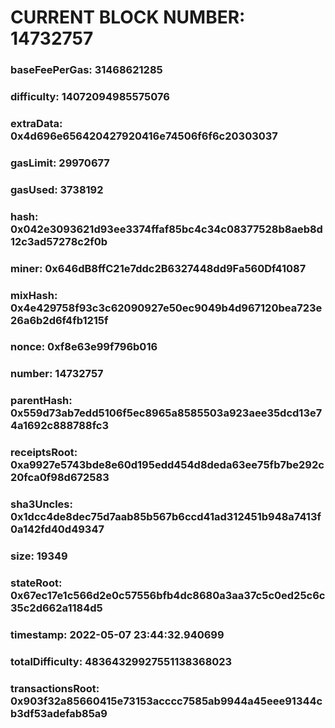 # CURRENT BLOCK NUMBER: 14732757

### baseFeePerGas: 31468621285
### difficulty: 14072094985575076
### extraData: 0x4d696e656420427920416e74506f6f6c20303037
### gasLimit: 29970677
### gasUsed: 3738192
### hash: 0x042e3093621d93ee3374ffaf85bc4c34c08377528b8aeb8d12c3ad57278c2f0b
### miner: 0x646dB8ffC21e7ddc2B6327448dd9Fa560Df41087
### mixHash: 0x4e429758f93c3c62090927e50ec9049b4d967120bea723e26a6b2d6f4fb1215f
### nonce: 0xf8e63e99f796b016
### number: 14732757
### parentHash: 0x559d73ab7edd5106f5ec8965a8585503a923aee35dcd13e74a1692c888788fc3
### receiptsRoot: 0xa9927e5743bde8e60d195edd454d8deda63ee75fb7be292c20fca0f98d672583
### sha3Uncles: 0x1dcc4de8dec75d7aab85b567b6ccd41ad312451b948a7413f0a142fd40d49347
### size: 19349
### stateRoot: 0x67ec17e1c566d2e0c57556bfb4dc8680a3aa37c5c0ed25c6c35c2d662a1184d5
### timestamp: 2022-05-07 23:44:32.940699
### totalDifficulty: 48364329927551138368023
### transactionsRoot: 0x903f32a85660415e73153acccc7585ab9944a45eee91344cb3df53adefab85a9
